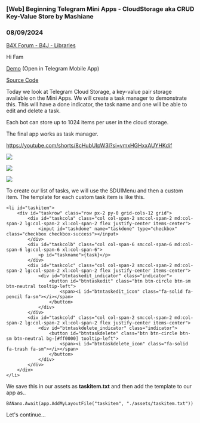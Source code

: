 ### [Web] Beginning Telegram Mini Apps - CloudStorage aka CRUD Key-Value Store by Mashiane
### 08/09/2024
[B4X Forum - B4J - Libraries](https://www.b4x.com/android/forum/threads/162294/)

Hi Fam  
  
[Demo](https://t.me/SithasoHoldingsBot) (Open in Telegram Mobile App)  
  
[Source Code](https://github.com/Mashiane/SithasoTMA)  
  
Today we look at Telegram Cloud Storage, a key-value pair storage available on the Mini Apps. We will create a task manager to demonstrate this. This will have a done indicator, the task name and one will be able to edit and delete a task.  
  
Each bot can store up to 1024 items per user in the cloud storage.  
  
The final app works as task manager.  
  
<https://youtube.com/shorts/8cHubUIpW3I?si=vmxHGHxxAUYHKdif>  
  
  
  
![](https://www.b4x.com/android/forum/attachments/156000)  
  
![](https://www.b4x.com/android/forum/attachments/156001)  
  
![](https://www.b4x.com/android/forum/attachments/156002)  
  
  
  
To create our list of tasks, we will use the SDUIMenu and then a custom item. The template for each custom task item is like this.  
  

```B4X
<li id="taskitem">  
    <div id="taskrow" class="row px-2 py-0 grid-cols-12 grid">  
        <div id="taskcola" class="col col-span-2 sm:col-span-2 md:col-span-2 lg:col-span-2 xl:col-span-2 flex justify-center items-center">  
            <input id="taskdone" name="taskdone" type="checkbox" class="checkbox checkbox-success"></input>  
        </div>  
        <div id="taskcolb" class="col col-span-6 sm:col-span-6 md:col-span-6 lg:col-span-6 xl:col-span-6">  
            <p id="taskname">{task}</p>  
        </div>  
        <div id="taskcolc" class="col col-span-2 sm:col-span-2 md:col-span-2 lg:col-span-2 xl:col-span-2 flex justify-center items-center">  
            <div id="btntaskedit_indicator" class="indicator">  
                <button id="btntaskedit" class="btn btn-circle btn-sm btn-neutral tooltip-left">  
                    <span><i id="btntaskedit_icon" class="fa-solid fa-pencil fa-sm"></i></span>  
                </button>  
            </div>  
        </div>  
        <div id="taskcold" class="col col-span-2 sm:col-span-2 md:col-span-2 lg:col-span-2 xl:col-span-2 flex justify-center items-center">  
            <div id="btntaskdelete_indicator" class="indicator">  
                <button id="btntaskdelete" class="btn btn-circle btn-sm btn-neutral bg-[#ff0000] tooltip-left">  
                    <span><i id="btntaskdelete_icon" class="fa-solid fa-trash fa-sm"></i></span>  
                </button>  
            </div>  
        </div>  
    </div>  
</li>
```

  
  
We save this in our assets as **taskitem.txt** and then add the template to our app as..  
  

```B4X
BANano.Await(app.AddMyLayoutFile("taskitem", "./assets/taskitem.txt"))
```

  
   
Let's continue…